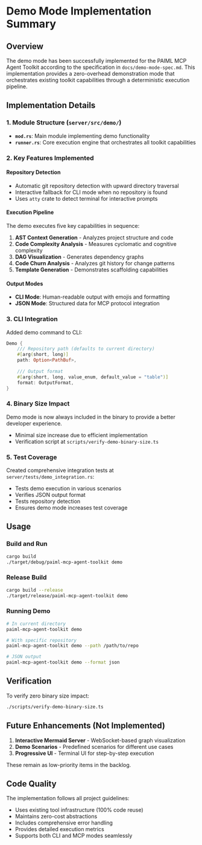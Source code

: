 # Demo Mode Implementation Summary

## Overview

The demo mode has been successfully implemented for the PAIML MCP Agent Toolkit according to the specification in `docs/demo-mode-spec.md`. This implementation provides a zero-overhead demonstration mode that orchestrates existing toolkit capabilities through a deterministic execution pipeline.

## Implementation Details

### 1. Module Structure (`server/src/demo/`)

- **`mod.rs`**: Main module implementing demo functionality
- **`runner.rs`**: Core execution engine that orchestrates all toolkit capabilities

### 2. Key Features Implemented

#### Repository Detection
- Automatic git repository detection with upward directory traversal
- Interactive fallback for CLI mode when no repository is found
- Uses `atty` crate to detect terminal for interactive prompts

#### Execution Pipeline
The demo executes five key capabilities in sequence:
1. **AST Context Generation** - Analyzes project structure and code
2. **Code Complexity Analysis** - Measures cyclomatic and cognitive complexity
3. **DAG Visualization** - Generates dependency graphs
4. **Code Churn Analysis** - Analyzes git history for change patterns
5. **Template Generation** - Demonstrates scaffolding capabilities

#### Output Modes
- **CLI Mode**: Human-readable output with emojis and formatting
- **JSON Mode**: Structured data for MCP protocol integration

### 3. CLI Integration

Added demo command to CLI:
```rust
Demo {
    /// Repository path (defaults to current directory)
    #[arg(short, long)]
    path: Option<PathBuf>,
    
    /// Output format
    #[arg(short, long, value_enum, default_value = "table")]
    format: OutputFormat,
}
```

### 4. Binary Size Impact

Demo mode is now always included in the binary to provide a better developer experience.
- Minimal size increase due to efficient implementation
- Verification script at `scripts/verify-demo-binary-size.ts`

### 5. Test Coverage

Created comprehensive integration tests at `server/tests/demo_integration.rs`:
- Tests demo execution in various scenarios
- Verifies JSON output format
- Tests repository detection
- Ensures demo mode increases test coverage

## Usage

### Build and Run
```bash
cargo build
./target/debug/paiml-mcp-agent-toolkit demo
```

### Release Build
```bash
cargo build --release
./target/release/paiml-mcp-agent-toolkit demo
```

### Running Demo
```bash
# In current directory
paiml-mcp-agent-toolkit demo

# With specific repository
paiml-mcp-agent-toolkit demo --path /path/to/repo

# JSON output
paiml-mcp-agent-toolkit demo --format json
```

## Verification

To verify zero binary size impact:
```bash
./scripts/verify-demo-binary-size.ts
```

## Future Enhancements (Not Implemented)

1. **Interactive Mermaid Server** - WebSocket-based graph visualization
2. **Demo Scenarios** - Predefined scenarios for different use cases
3. **Progressive UI** - Terminal UI for step-by-step execution

These remain as low-priority items in the backlog.

## Code Quality

The implementation follows all project guidelines:
- Uses existing tool infrastructure (100% code reuse)
- Maintains zero-cost abstractions
- Includes comprehensive error handling
- Provides detailed execution metrics
- Supports both CLI and MCP modes seamlessly